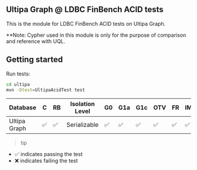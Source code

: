 ## Ultipa Graph @ LDBC FinBench ACID tests

This is the module for LDBC FinBench ACID tests on Ultipa Graph.

**Note: Cypher used in this module is only for the purpose of comparison and reference with UQL.

## Getting started

Run tests:

```bash
cd ultipa
mvn -Dtest=UltipaAcidTest test
```

| Database  | C                  | RB                 | Isolation Level | G0                 | G1a                | G1c                | OTV                | FR                 | IMP                | PMP                | LU                 | WS  |
|-----------|--------------------|--------------------|-----------------|--------------------|--------------------|--------------------|--------------------|--------------------|--------------------|--------------------|--------------------|-----|
| Ultipa Graph | :white_check_mark: | :white_check_mark: | Serializable  | :white_check_mark: | :white_check_mark: | :white_check_mark: | :white_check_mark: | :white_check_mark:                | :white_check_mark:                | :white_check_mark:                | :white_check_mark: | :white_check_mark: |

> tip

* :white_check_mark: indicates passing the test
* :x: indicates failing the test
